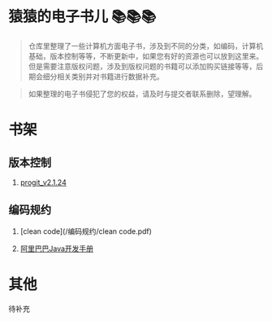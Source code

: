 # 猿猿的电子书儿 📚📚📚
> 仓库里整理了一些计算机方面电子书，涉及到不同的分类，如编码，计算机基础，版本控制等等，不断更新中，如果您有好的资源也可以放到这里来。但是需要注意版权问题，涉及到版权问题的书籍可以添加购买链接等等，后期会细分相关类别并对书籍进行数据补充。

> 如果整理的电子书侵犯了您的权益，请及时与提交者联系删除，望理解。

# 书架
## 版本控制
1. [progit_v2.1.24](/版本控制/progit_v2.1.24.pdf)

## 编码规约



1. [clean code](/编码规约/clean code.pdf)

2. [阿里巴巴Java开发手册](/编码规范/阿里巴巴Java开发手册（华山版）.pdf)



# 其他

待补充